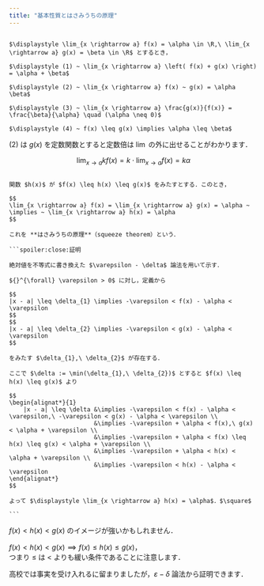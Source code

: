 ```yaml
---
title: "基本性質とはさみうちの原理"
---
```


~~~theorem:極限の基本性質

$\displaystyle \lim_{x \rightarrow a} f(x) = \alpha \in \R,\ \lim_{x \rightarrow a} g(x) = \beta \in \R$ とするとき，

$\displaystyle (1) ~ \lim_{x \rightarrow a} \left( f(x) + g(x) \right) = \alpha + \beta$

$\displaystyle (2) ~ \lim_{x \rightarrow a} f(x) ~ g(x) = \alpha \beta$

$\displaystyle (3) ~ \lim_{x \rightarrow a} \frac{g(x)}{f(x)} = \frac{\beta}{\alpha} \quad (\alpha \neq 0)$

$\displaystyle (4) ~ f(x) \leq g(x) \implies \alpha \leq \beta$

~~~

$(2)$ は $g(x)$ を定数関数とすると定数倍は $\lim$ の外に出せることがわかります．

$$
\lim_{x \rightarrow a} kf(x) = k \cdot \lim_{x \rightarrow a} f(x) = k \alpha
$$

~~~theorem:はさみうちの原理

関数 $h(x)$ が $f(x) \leq h(x) \leq g(x)$ をみたすとする．このとき，

$$
\lim_{x \rightarrow a} f(x) = \lim_{x \rightarrow a} g(x) = \alpha ~ \implies ~ \lim_{x \rightarrow a} h(x) = \alpha
$$

これを **はさみうちの原理**（squeeze theorem）という．

```spoiler:close:証明

絶対値を不等式に書き換えた $\varepsilon - \delta$ 論法を用いて示す．

${}^{\forall} \varepsilon > 0$ に対し，定義から

$$
|x - a| \leq \delta_{1} \implies -\varepsilon < f(x) - \alpha < \varepsilon
$$
$$
|x - a| \leq \delta_{2} \implies -\varepsilon < g(x) - \alpha < \varepsilon
$$

をみたす $\delta_{1},\ \delta_{2}$ が存在する．

ここで $\delta := \min(\delta_{1},\ \delta_{2})$ とすると $f(x) \leq h(x) \leq g(x)$ より

$$
\begin{alignat*}{1}
    |x - a| \leq \delta &\implies -\varepsilon < f(x) - \alpha < \varepsilon,\ -\varepsilon < g(x) - \alpha < \varepsilon \\
                        &\implies -\varepsilon + \alpha < f(x),\ g(x) < \alpha + \varepsilon \\
                        &\implies -\varepsilon + \alpha < f(x) \leq h(x) \leq g(x) < \alpha + \varepsilon \\
                        &\implies -\varepsilon + \alpha < h(x) < \alpha + \varepsilon \\
                        &\implies -\varepsilon < h(x) - \alpha < \varepsilon
\end{alignat*}
$$

よって $\displaystyle \lim_{x \rightarrow a} h(x) = \alpha$．$\square$

```

~~~

$f(x) < h(x) < g(x)$ のイメージが強いかもしれません．

$f(x) < h(x) < g(x) \implies f(x) \leq h(x) \leq g(x)$，  
つまり $\leq$ は $<$ よりも緩い条件であることに注意します．

高校では事実を受け入れるに留まりましたが，$\varepsilon - \delta$ 論法から証明できます．
